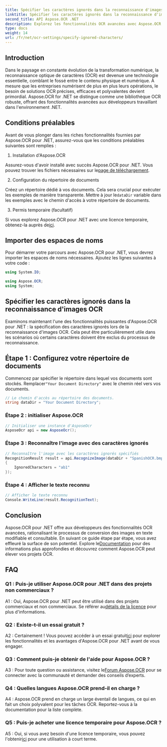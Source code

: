 ```yaml
---
title: Spécifier les caractères ignorés dans la reconnaissance d'images OCR
linktitle: Spécifier les caractères ignorés dans la reconnaissance d'images OCR
second_title: API Aspose.OCR .NET
description: Explorez les fonctionnalités OCR avancées avec Aspose.OCR pour .NET. Efficace, précis et convivial pour les développeurs.
type: docs
weight: 14
url: /fr/net/ocr-settings/specify-ignored-characters/
---
```

## Introduction

Dans le paysage en constante évolution de la transformation numérique, la reconnaissance optique de caractères (OCR) est devenue une technologie essentielle, comblant le fossé entre le contenu physique et numérique. À mesure que les entreprises numérisent de plus en plus leurs opérations, le besoin de solutions OCR précises, efficaces et polyvalentes devient primordial. Aspose.OCR for .NET se distingue comme une bibliothèque OCR robuste, offrant des fonctionnalités avancées aux développeurs travaillant dans l'environnement .NET.

## Conditions préalables

Avant de vous plonger dans les riches fonctionnalités fournies par Aspose.OCR pour .NET, assurez-vous que les conditions préalables suivantes sont remplies :

1. Installation d'Aspose.OCR

 Assurez-vous d'avoir installé avec succès Aspose.OCR pour .NET. Vous pouvez trouver les fichiers nécessaires sur le[page de téléchargement](https://releases.aspose.com/ocr/net/).

2. Configuration du répertoire de documents

 Créez un répertoire dédié à vos documents. Cela sera crucial pour exécuter les exemples de manière transparente. Mettre à jour le`dataDir` variable dans les exemples avec le chemin d'accès à votre répertoire de documents.

3. Permis temporaire (facultatif)

Si vous explorez Aspose.OCR pour .NET avec une licence temporaire, obtenez-la auprès de[ici](https://purchase.aspose.com/temporary-license/).

## Importer des espaces de noms

Pour démarrer votre parcours avec Aspose.OCR pour .NET, vous devrez importer les espaces de noms nécessaires. Ajoutez les lignes suivantes à votre code :

```csharp
using System.IO;

using Aspose.OCR;
using System;
```

## Spécifier les caractères ignorés dans la reconnaissance d'images OCR

Examinons maintenant l'une des fonctionnalités puissantes d'Aspose.OCR pour .NET : la spécification des caractères ignorés lors de la reconnaissance d'images OCR. Cela peut être particulièrement utile dans les scénarios où certains caractères doivent être exclus du processus de reconnaissance.

## Étape 1 : Configurez votre répertoire de documents

 Commencez par spécifier le répertoire dans lequel vos documents sont stockés. Remplacer`"Your Document Directory"` avec le chemin réel vers vos documents.

```csharp
// Le chemin d'accès au répertoire des documents.
string dataDir = "Your Document Directory";
```

### Étape 2 : initialiser Aspose.OCR

```csharp
// Initialiser une instance d'AsposeOcr
AsposeOcr api = new AsposeOcr();
```

### Étape 3 : Reconnaître l'image avec des caractères ignorés

```csharp
// Reconnaître l'image avec les caractères ignorés spécifiés
RecognitionResult result = api.RecognizeImage(dataDir + "SpanishOCR.bmp", new RecognitionSettings
{
    IgnoredCharacters = "ab1"
});
```

### Étape 4 : Afficher le texte reconnu

```csharp
// Afficher le texte reconnu
Console.WriteLine(result.RecognitionText);
```

## Conclusion

 Aspose.OCR pour .NET offre aux développeurs des fonctionnalités OCR avancées, rationalisant le processus de conversion des images en texte modifiable et consultable. En suivant ce guide étape par étape, vous avez effleuré la surface de son potentiel. Explore le[Documentation](https://reference.aspose.com/ocr/net/) pour des informations plus approfondies et découvrez comment Aspose.OCR peut élever vos projets OCR.

## FAQ

### Q1 : Puis-je utiliser Aspose.OCR pour .NET dans des projets non commerciaux ?

 A1 : Oui, Aspose.OCR pour .NET peut être utilisé dans des projets commerciaux et non commerciaux. Se référer au[détails de la licence](https://purchase.aspose.com/buy) pour plus d'informations.

### Q2 : Existe-t-il un essai gratuit ?

 A2 : Certainement ! Vous pouvez accéder à un essai gratuit[ici](https://releases.aspose.com/) pour explorer les fonctionnalités et les avantages d'Aspose.OCR pour .NET avant de vous engager.

### Q3 : Comment puis-je obtenir de l'aide pour Aspose.OCR ?

 A3 : Pour toute question ou assistance, visitez le[Forum Aspose.OCR](https://forum.aspose.com/c/ocr/16) pour se connecter avec la communauté et demander des conseils d’experts.

### Q4 : Quelles langues Aspose.OCR prend-il en charge ?

A4 : Aspose.OCR prend en charge un large éventail de langues, ce qui en fait un choix polyvalent pour les tâches OCR. Reportez-vous à la documentation pour la liste complète.

### Q5 : Puis-je acheter une licence temporaire pour Aspose.OCR ?

 A5 : Oui, si vous avez besoin d'une licence temporaire, vous pouvez l'obtenir[ici](https://purchase.aspose.com/temporary-license/) pour une utilisation à court terme.